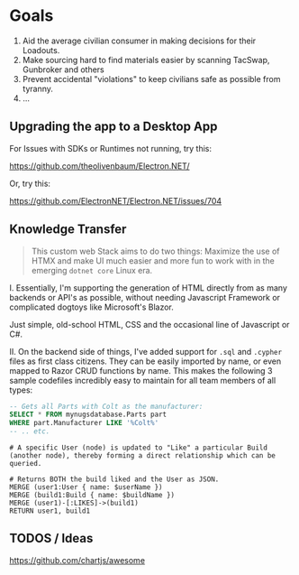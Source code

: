 # Goals

1. Aid the average civilian consumer in making decisions for their Loadouts.
2. Make sourcing hard to find materials easier by scanning TacSwap, Gunbroker and others
3. Prevent accidental "violations" to keep civilians safe as possible from tyranny.
4. ...

## Upgrading the app to a Desktop App


For Issues with SDKs or Runtimes not running, try this:

https://github.com/theolivenbaum/Electron.NET/

Or, try this:

https://github.com/ElectronNET/Electron.NET/issues/704

## Knowledge Transfer

> This custom web Stack aims to do two things: Maximize the use of HTMX and make UI much easier and more fun to work with in the emerging `dotnet core` Linux era.

I.  Essentially, I'm supporting the generation of HTML directly from as many backends or API's as possible, without needing Javascript Framework or complicated dogtoys like Microsoft's Blazor.

Just simple, old-school HTML, CSS and the occasional line of Javascript or C#. 

II. On the backend side of things, I've added support for `.sql` and `.cypher` files as first class citizens.  They can be easily imported by name, or even mapped to Razor CRUD functions by name.  This makes the following 3 sample codefiles incredibly easy to maintain for all team members of all types:

``` sql
-- Gets all Parts with Colt as the manufacturer:
SELECT * FROM mynugsdatabase.Parts part
WHERE part.Manufacturer LIKE '%Colt%'
-- .. etc.

```

``` cypher
# A specific User (node) is updated to "Like" a particular Build (another node), thereby forming a direct relationship which can be queried.  

# Returns BOTH the build liked and the User as JSON.
MERGE (user1:User { name: $userName })
MERGE (build1:Build { name: $buildName })
MERGE (user1)-[:LIKES]->(build1)
RETURN user1, build1
```

## TODOS / Ideas


https://github.com/chartjs/awesome

<!-- issueTable -->

<!-- issueTable -->


